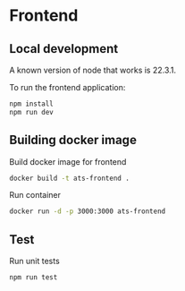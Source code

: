 # Frontend

## Local development

A known version of node that works is 22.3.1.

To run the frontend application:

```bash
npm install
npm run dev
```

## Building docker image

Build docker image for frontend

```bash
docker build -t ats-frontend .
```

Run container

```bash
docker run -d -p 3000:3000 ats-frontend
```

## Test

Run unit tests

```bash
npm run test
```

